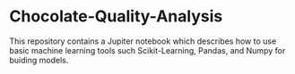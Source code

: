 # Chocolate-Quality-Analysis
This repository contains a Jupiter notebook which describes how to use basic machine learning tools such Scikit-Learning, Pandas, and Numpy for buiding models.
